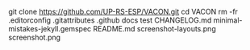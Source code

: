 git clone https://github.com/UP-RS-ESP/VACON.git
cd VACON
rm -fr .editorconfig .gitattributes .github docs test CHANGELOG.md minimal-mistakes-jekyll.gemspec README.md screenshot-layouts.png screenshot.png